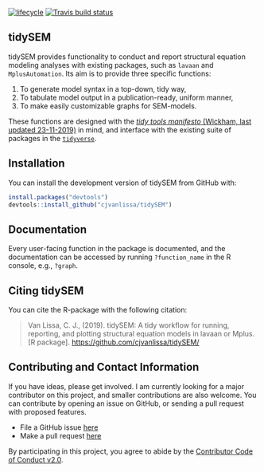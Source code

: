 
<!-- README.md is generated from README.Rmd. Please edit that file -->

<!--[![CRAN status](https://www.r-pkg.org/badges/version/tidySEM)](https://cran.r-project.org/package=tidySEM)
[![](https://cranlogs.r-pkg.org/badges/tidySEM)](https://cran.r-project.org/package=tidySEM)-->

[![lifecycle](https://img.shields.io/badge/lifecycle-experimental-orange.svg)](https://www.tidyverse.org/lifecycle/#experimental)
[![Travis build
status](https://travis-ci.org/cjvanlissa/tidySEM.svg?branch=master)](https://travis-ci.org/cjvanlissa/tidySEM)
<!--[![DOI](http://joss.theoj.org/papers/10.21105/joss.00978/status.svg)](https://doi.org/10.21105/joss.00978)-->

## tidySEM

tidySEM provides functionality to conduct and report structural equation
modeling analyses with existing packages, such as `lavaan` and
`MplusAutomation`. Its aim is to provide three specific functions:

1.  To generate model syntax in a top-down, tidy way,
2.  To tabulate model output in a publication-ready, uniform manner,
3.  To make easily customizable graphs for SEM-models.

These functions are designed with the [*tidy tools manifesto* (Wickham,
last updated
23-11-2019)](https://tidyverse.tidyverse.org/articles/manifesto.html) in
mind, and interface with the existing suite of packages in the
[`tidyverse`](https://tidyverse.tidyverse.org/).

## Installation

<!--You can install tidySEM from CRAN with:


```r
install.packages("tidySEM")
```
-->

You can install the development version of tidySEM from GitHub with:

``` r
install.packages("devtools")
devtools::install_github("cjvanlissa/tidySEM")
```

## Documentation

Every user-facing function in the package is documented, and the
documentation can be accessed by running `?function_name` in the R
console, e.g., `?graph`.

<!--* *Read the Introduction to tidySEM* [vignette](https://data-edu.github.io/tidySEM/articles/Introduction_to_tidySEM.html), which has much more information on the models that can be specified with tidySEM and on additional functionality-->

## Citing tidySEM

You can cite the R-package with the following citation:

> Van Lissa, C. J., (2019). tidySEM: A tidy workflow for running,
> reporting, and plotting structural equation models in lavaan or Mplus.
> \[R package\]. <https://github.com/cjvanlissa/tidySEM/>

## Contributing and Contact Information

If you have ideas, please get involved. I am currently looking for a
major contributor on this project, and smaller contributions are also
welcome. You can contribute by opening an issue on GitHub, or sending a
pull request with proposed features.

  - File a GitHub issue [here](https://github.com/cjvanlissa/tidySEM)
  - Make a pull request
    [here](https://github.com/cjvanlissa/tidySEM/pulls)

By participating in this project, you agree to abide by the [Contributor
Code of Conduct v2.0](https://www.contributor-covenant.org/).
